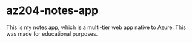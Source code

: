 # az204-notes-app
This is my notes app, which is a multi-tier web app native to Azure. This was made for educational purposes.
